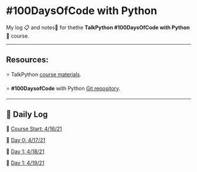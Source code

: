 # #100DaysOfCode with Python

My log :clipboard: and notes​ :notebook: for thethe **TalkPython #100DaysOfCode with Python** :snake: course.

---

## Resources:

:star: TalkPython [course materials](https://training.talkpython.fm/courses/details/100-days-of-code-in-python).

:star: **#100DaysofCode** with Python [Git repository](https://github.com/talkpython/100daysofcode-with-python-course).

---

## :calendar: Daily Log

:date: [Course Start: 4/16/21](days/course_start)

:date: [Day 0: 4/17/21](days/day-0)

:date: [Day 1: 4/18/21](days/day-1)

:date: [Day 1: 4/19/21](days/day-2)

